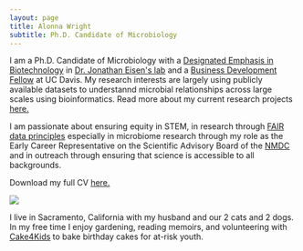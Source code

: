 ```yaml
---
layout: page
title: Alonna Wright
subtitle: Ph.D. Candidate of Microbiology
---
```


I am a Ph.D. Candidate of Microbiology with a [Designated Emphasis in Biotechnology](https://biotech.ucdavis.edu/DEB_Program) in [Dr. Jonathan Eisen's lab](https://phylogenomics.me/) and a [Business Development Fellow](https://innovate.ucdavis.edu/business-development-fellowship-program) at UC Davis. My research interests are largely using publicly available datasets to understannd microbial relationships across large scales using bioinformatics. Read more about my current research projects [here.](https://alonnawright.github.io/researchprojects/)

I am passionate about ensuring equity in STEM, in research through [FAIR data principles](https://www.go-fair.org/fair-principles/) especially in microbiome research through my role as the Early Career Representative on the Scientific Advisory Board of the [NMDC](https://microbiomedata.org/) and in outreach through ensuring that science is accessible to all backgrounds. 

Download my full CV [here.](https://drive.google.com/file/d/12Bqh6yQV-DefHjuX6xZQh5m-M5rMROfB/view?usp=sharing)

![](/assets/img/DSC09270.jpg)

I live in Sacramento, California with my husband and our 2 cats and 2 dogs.  In my free time I enjoy gardening, reading memoirs, and volunteering with [Cake4Kids](https://www.cake4kids.org/) to bake birthday cakes for at-risk youth. 
